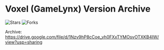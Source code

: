 # Voxel (GameLynx) Version Archive

![Stars](https://img.shields.io/github/stars/beliumgl/sudokusolver?style=social)
![Forks](https://img.shields.io/github/forks/beliumgl/sudokusolver?style=social)

Archive: https://drive.google.com/file/d/1Nzv9hP8cCoe_vh0FXxTYMOsvOTXKB4IW/view?usp=sharing

